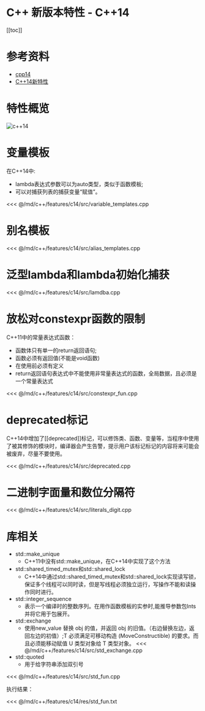 # C++ 新版本特性 - C++14

[[toc]]

# 参考资料

* [cpp14](https://en.cppreference.com/w/cpp/14)
* [C++14新特性](https://zhuanlan.zhihu.com/p/550561238)

# 特性概览

![c++14](/_images/c++/features/c++14.png)

# 变量模板

在C++14中:

* lambda表达式参数可以为auto类型，类似于函数模板;
* 可以对捕获列表的捕获变量“赋值”。

<<< @/md/c++/features/c14/src/variable_templates.cpp

# 别名模板

<<< @/md/c++/features/c14/src/alias_templates.cpp

# 泛型lambda和lambda初始化捕获

<<< @/md/c++/features/c14/src/lamdba.cpp

# 放松对constexpr函数的限制

C++11中的常量表达式函数：

* 函数体只有单一的return返回语句;
* 函数必须有返回值(不能是void函数)
* 在使用前必须有定义
* return返回语句表达式中不能使用非常量表达式的函数，全局数据，且必须是一个常量表达式

<<< @/md/c++/features/c14/src/constexpr_fun.cpp

# deprecated标记

C++14中增加了[[deprecated]]标记，可以修饰类、函数、变量等，当程序中使用了被其修饰的模块时，编译器会产生告警，提示用户该标记标记的内容将来可能会被废弃，尽量不要使用。

<<< @/md/c++/features/c14/src/deprecated.cpp

# 二进制字面量和数位分隔符

<<< @/md/c++/features/c14/src/literals_digit.cpp

# 库相关

* std::make_unique
  * C++11中没有std::make_unique，在C++14中实现了这个方法
* std::shared_timed_mutex和std::shared_lock
  * C++14中通过std::shared_timed_mutex和std::shared_lock实现读写锁，保证多个线程可以同时读，但是写线程必须独立运行，写操作不能和读操作同时进行。
* std::integer_sequence
  * 表示一个编译时的整数序列。在用作函数模板的实参时,能推导参数包Ints并将它用于包展开。
* std::exchange
  * 使用new_value 替换 obj 的值，并返回 obj 的旧值。（右边替换左边，返回左边的初值）;T 必须满足可移动构造 (MoveConstructible) 的要求。而且必须能移动赋值 U 类型对象给 T 类型对象。
  <<< @/md/c++/features/c14/src/std_exchange.cpp
* std::quoted
  * 用于给字符串添加双引号

<<< @/md/c++/features/c14/src/std_fun.cpp

执行结果：

<<< @/md/c++/features/c14/res/std_fun.txt